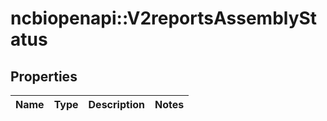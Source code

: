 # ncbiopenapi::V2reportsAssemblyStatus


## Properties
Name | Type | Description | Notes
------------ | ------------- | ------------- | -------------


